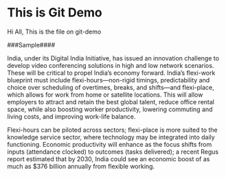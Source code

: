 # This is Git Demo

Hi All, This is the file on git-demo


###Sample####

India, under its Digital India Initiative, has issued an innovation challenge to develop video conferencing solutions in high and low network scenarios. These will be critical to propel India’s economy forward. India’s flexi-work blueprint must include flexi-hours—non-rigid timings, predictability and choice over scheduling of overtimes, breaks, and shifts—and flexi-place, which allows for work from home or satellite locations. This will allow employers to attract and retain the best global talent, reduce office rental space, while also boosting worker productivity, lowering commuting and living costs, and improving work-life balance.

Flexi-hours can be piloted across sectors; flexi-place is more suited to the knowledge service sector, where technology may be integrated into daily functioning. Economic productivity will enhance as the focus shifts from inputs (attendance clocked) to outcomes (tasks delivered); a recent Regus report estimated that by 2030, India could see an economic boost of as much as $376 billion annually from flexible working.